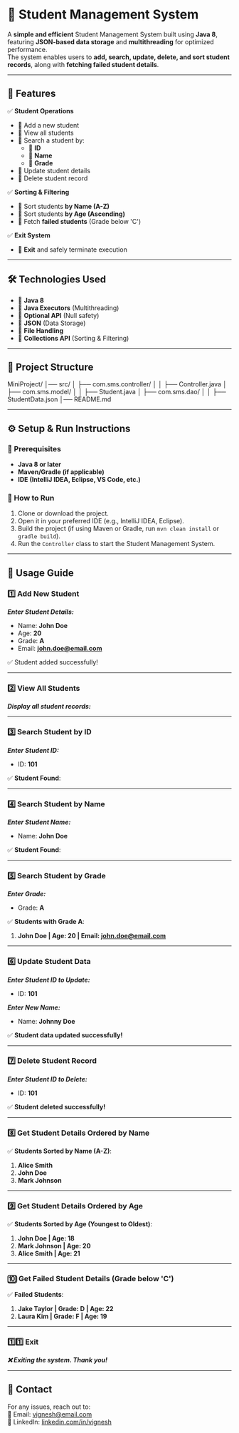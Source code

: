 # 🏫 **Student Management System**

A **simple and efficient** Student Management System built using **Java 8**, featuring **JSON-based data storage** and **multithreading** for optimized performance.  
The system enables users to **add, search, update, delete, and sort student records**, along with **fetching failed student details**.

---

## 🚀 **Features**

✅ **Student Operations**

- 📌 Add a new student
- 📌 View all students
- 📌 Search a student by:
  - 🔹 **ID**
  - 🔹 **Name**
  - 🔹 **Grade**
- 📌 Update student details
- 📌 Delete student record

✅ **Sorting & Filtering**

- 📌 Sort students **by Name (A-Z)**
- 📌 Sort students **by Age (Ascending)**
- 📌 Fetch **failed students** (Grade below 'C')

✅ **Exit System**

- 📌 **Exit** and safely terminate execution

---

## 🛠️ **Technologies Used**

- 🔹 **Java 8**
- 🔹 **Java Executors** (Multithreading)
- 🔹 **Optional API** (Null safety)
- 🔹 **JSON** (Data Storage)
- 🔹 **File Handling**
- 🔹 **Collections API** (Sorting & Filtering)

---

## 📂 **Project Structure**

MiniProject/
│── src/
│ ├── com.sms.controller/
│ │ ├── Controller.java
│ ├── com.sms.model/
│ │ ├── Student.java
│ ├── com.sms.dao/
│ │ ├── StudentData.json
│── README.md

---

## ⚙️ **Setup & Run Instructions**

### **🔹 Prerequisites**

- **Java 8 or later**
- **Maven/Gradle (if applicable)**
- **IDE (IntelliJ IDEA, Eclipse, VS Code, etc.)**

### **🔹 How to Run**

1. Clone or download the project.
2. Open it in your preferred IDE (e.g., IntelliJ IDEA, Eclipse).
3. Build the project (if using Maven or Gradle, run `mvn clean install` or `gradle build`).
4. Run the `Controller` class to start the Student Management System.

---

## 📖 **Usage Guide**

### **1️⃣ Add New Student**

**_Enter Student Details:_**

- Name: **John Doe**
- Age: **20**
- Grade: **A**
- Email: **john.doe@email.com**

✅ Student added successfully!

---

### **2️⃣ View All Students**

**_Display all student records:_**

---

### **3️⃣ Search Student by ID**

**_Enter Student ID:_**

- ID: **101**

✅ **Student Found**:

---

### **4️⃣ Search Student by Name**

**_Enter Student Name:_**

- Name: **John Doe**

✅ **Student Found**:

---

### **5️⃣ Search Student by Grade**

**_Enter Grade:_**

- Grade: **A**

✅ **Students with Grade A**:

1. **John Doe | Age: 20 | Email: john.doe@email.com**

---

### **6️⃣ Update Student Data**

**_Enter Student ID to Update:_**

- ID: **101**

**_Enter New Name:_**

- Name: **Johnny Doe**

✅ **Student data updated successfully!**

---

### **7️⃣ Delete Student Record**

**_Enter Student ID to Delete:_**

- ID: **101**

✅ **Student deleted successfully!**

---

### **8️⃣ Get Student Details Ordered by Name**

✅ **Students Sorted by Name (A-Z)**:

1. **Alice Smith**
2. **John Doe**
3. **Mark Johnson**

---

### **9️⃣ Get Student Details Ordered by Age**

✅ **Students Sorted by Age (Youngest to Oldest)**:

1. **John Doe | Age: 18**
2. **Mark Johnson | Age: 20**
3. **Alice Smith | Age: 21**

---

### **🔟 Get Failed Student Details** (Grade below 'C')

✅ **Failed Students**:

1. **Jake Taylor | Grade: D | Age: 22**
2. **Laura Kim | Grade: F | Age: 19**

---

### **1️⃣1️⃣ Exit**

**_❌ Exiting the system. Thank you!_**

---

## 📩 **Contact**

For any issues, reach out to:  
📧 Email: [vignesh@email.com](mailto:vignesh@email.com)  
🔗 LinkedIn: [linkedin.com/in/vignesh](https://www.linkedin.com/in/vignesh-a-772810224/)
